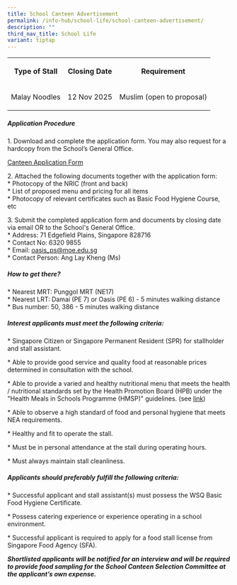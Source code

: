 ```yaml
---
title: School Canteen Advertisement
permalink: /info-hub/school-life/school-canteen-advertisement/
description: ""
third_nav_title: School Life
variant: tiptap
---
```

<table style="minWidth: 75px">
<colgroup>
<col>
<col>
<col>
</colgroup>
<tbody>
<tr>
<th rowspan="1" colspan="1">
<p>Type of Stall</p>
</th>
<th rowspan="1" colspan="1">
<p>Closing Date</p>
</th>
<th rowspan="1" colspan="1">
<p>Requirement</p>
</th>
</tr>
<tr>
<td rowspan="1" colspan="1">
<p>Malay Noodles</p>
</td>
<td rowspan="1" colspan="1">
<p>12 Nov 2025</p>
</td>
<td rowspan="1" colspan="1">
<p>Muslim (open to proposal)</p>
</td>
</tr>
</tbody>
</table>
<h5><strong>Application Procedure</strong></h5>
<p>1. Download and complete the application form. You may also request for
a hardcopy from the School’s General Office.</p>
<p><a href="/files/application_for_canteen_stall_in_existing_school.pdf" rel="noopener nofollow" target="_blank">Canteen Application Form</a>
</p>
<p>2. Attached the following documents together with the application form:
<br>* Photocopy of the NRIC (front and back)
<br>* List of proposed menu and pricing for all items
<br>* Photocopy of relevant certificates such as Basic Food Hygiene Course,
etc</p>
<p>3. Submit the completed application form and documents by closing date
via email OR to the School's General Office.
<br>* Address: 71 Edgefield Plains, Singapore 828716
<br>* Contact No: 6320 9855
<br>* Email:&nbsp;<a href="mailto:oasis_ps@moe.edu.sg" rel="noopener noreferrer nofollow" target="_blank">oasis_ps@moe.edu.sg</a>
<br>* Contact Person: Ang Lay Kheng (Ms)</p>
<h5><strong>How to get there?</strong></h5>
<p>* Nearest MRT: Punggol MRT (NE17)
<br>* Nearest LRT: Damai (PE 7) or Oasis (PE 6) - 5 minutes walking distance
<br>* Bus number: 50, 386 - 5 minutes walking distance</p>
<h5><strong>Interest applicants must meet the following criteria:</strong></h5>
<p>* Singapore Citizen or Singapore Permanent Resident (SPR) for stallholder
and stall assistant.</p>
<p>* Able to provide good service and quality food at reasonable prices determined
in consultation with the school.</p>
<p>* Able to provide a varied and healthy nutritional menu that meets the
health / nutritional standards set by the Health Promotion Board (HPB)
under the "Health Meals in Schools Programme (HMSP)" guidelines. (see
<a href="https://www.hpb.gov.sg/schools/school-programmes/healthy-meals-in-schools-programme" rel="noopener noreferrer nofollow" target="_blank">link</a>)</p>
<p>* Able to observe a high standard of food and personal hygiene that meets
NEA requirements.</p>
<p>* Healthy and fit to operate the stall.</p>
<p>* Must be in personal attendance at the stall during operating hours.</p>
<p>* Must always maintain stall cleanliness.</p>
<h5><strong>Applicants should preferably fulfill the following criteria:</strong></h5>
<p>* Successful applicant and stall assistant(s) must possess the WSQ Basic
Food Hygiene Certificate.</p>
<p>* Possess catering experience or experience operating in a school environment.</p>
<p>* Successful applicant is required to apply for a food stall license from
Singapore Food Agency (SFA).</p>
<p></p>
<p><strong><em>Shortlisted applicants will be notified for an interview and will be required to provide food sampling for the School Canteen Selection Committee at the applicant’s own expense.</em></strong>
</p>